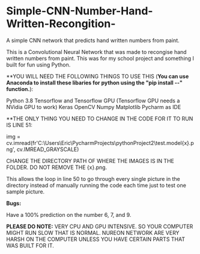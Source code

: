 # Simple-CNN-Number-Hand-Written-Recongition-
A simple CNN network that predicts hand written numbers from paint.


This is a Convolutional Neural Network that was made to recongise hand written numbers from paint. This was for my school project and something I built for fun using Python.

**YOU WILL NEED THE FOLLOWING THINGS TO USE THIS (**You can use Anaconda to install these libaries for python using the "pip install --" function.**):

Python 3.8 
Tensorflow and Tensorflow GPU (Tensorflow GPU needs a NVidia GPU to work)
Keras 
OpenCV
Numpy
Matplotlib
Pycharm as IDE


**THE ONLY THING YOU NEED TO CHANGE IN THE CODE FOR IT TO RUN IS LINE 51:

img = cv.imread(fr'C:\Users\Eric\PycharmProjects\pythonProject2\test.model\{x}.png', cv.IMREAD_GRAYSCALE)

CHANGE THE DIRECTORY PATH OF WHERE THE IMAGES IS IN THE FOLDER. DO NOT REMOVE THE {x}.png.

This allows the loop in line 50 to go through every single picture in the directory instead of manually running the code each time just to test one sample picture. 

**Bugs:**

Have a 100% prediction on the number 6, 7, and 9.

**PLEASE DO NOTE:**
VERY CPU AND GPU INTENSIVE. SO YOUR COMPUTER MIGHT RUN SLOW THAT IS NORMAL. NUREON NETWORK ARE VERY HARSH ON THE COMPUTER UNLESS YOU HAVE CERTAIN PARTS THAT WAS BUILT FOR IT.
